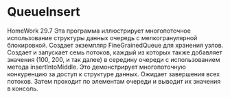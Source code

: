 # QueueInsert
HomeWork 29.7
Эта программа иллюстрирует многопоточное использование структуры данных очередь с мелкогранулярной блокировкой. Создает экземпляр FineGrainedQueue для хранения узлов. Создает и запускает семь потоков, каждый из которых также добавляет значения (100, 200, и так далее) в середину очереди с использованием метода insertIntoMiddle. Это демонстрирует многопоточную конкуренцию за доступ к структуре данных. Ожидает завершения всех потоков. Затем проходит по элементам очереди и выводит их значения в консоль.
